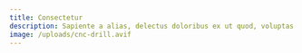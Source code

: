 ```yaml
---
title: Consectetur
description: Sapiente a alias, delectus doloribus ex ut quod, voluptas reprehenderit fugit illum quisquam natus neque iure quis nihil quos odio asperiores aliquid nostrum impedit ratione consequuntur perferendis quaerat possimus?
image: /uploads/cnc-drill.avif
---
```

